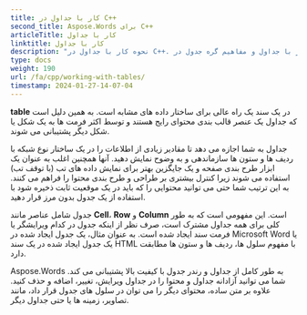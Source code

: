 ```yaml
---
title: کار با جداول در C++
second_title: Aspose.Words برای C++
articleTitle: کار با جداول
linktitle: کار با جداول
description: "نحوه کار با جداول در C++. معرفی کار با جداول و مفاهیم گره جدول در Aspose.Words برای C++."
type: docs
weight: 190
url: /fa/cpp/working-with-tables/
timestamp: 2024-01-27-14-07-04
---
```


**table** در یک سند یک راه عالی برای ساختار داده های مشابه است. به همین دلیل است که جداول یک عنصر قالب بندی محتوای رایج هستند و توسط اکثر فرمت ها به یک شکل یا شکل دیگر پشتیبانی می شوند.

جداول به شما اجازه می دهد تا مقادیر زیادی از اطلاعات را در یک ساختار نوع شبکه با ردیف ها و ستون ها سازماندهی و به وضوح نمایش دهید. آنها همچنین اغلب به عنوان یک ابزار طرح بندی صفحه و یک جایگزین بهتر برای نمایش داده های تب (با توقف تب) استفاده می شوند زیرا کنترل بیشتری بر طراحی و طرح بندی محتوا را فراهم می کنند. به این ترتیب شما حتی می توانید محتوایی را که باید در یک موقعیت ثابت ذخیره شود با استفاده از یک جدول بدون مرز قرار دهید.

جدول شامل عناصر مانند **Cell**، **Row** و **Column** است. این مفهومی است که به طور کلی برای همه جداول مشترک است، صرف نظر از اینکه جدول در کدام ویرایشگر یا فرمت سند ایجاد شده است. به عنوان مثال، یک جدول ایجاد شده در Microsoft Word یا یک جدول ایجاد شده در یک سند HTML با مفهوم سلول ها، ردیف ها و ستون ها مطابقت دارد.

Aspose.Words به طور کامل از جداول و رندر جدول با کیفیت بالا پشتیبانی می کند. شما می توانید آزادانه جداول و محتوا را در جداول ویرایش، تغییر، اضافه و حذف کنید. علاوه بر متن ساده، محتوای دیگر را می توان در سلول های جدول قرار داد، مانند تصاویر، زمینه ها یا حتی جداول دیگر.
